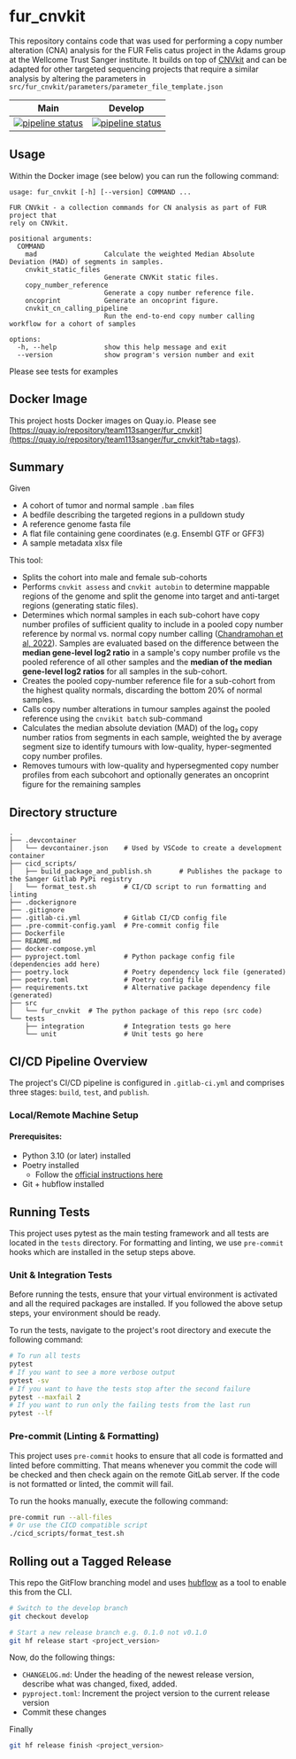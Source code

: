 # fur_cnvkit

This repository contains code that was used for performing a copy number alteration (CNA) analysis for the FUR Felis catus project in the Adams group at the Wellcome Trust Sanger institute. It builds on top of [CNVkit](http://dx.doi.org/10.1371/journal.pcbi.1004873) and can be adapted for other targeted sequencing projects that require a similar analysis by altering the parameters in `src/fur_cnvkit/parameters/parameter_file_template.json`

|                         Main                         |                         Develop                          |
| :----------------------------------------------------: | :------------------------------------------------------: |
| [![pipeline status][main-pipe-badge]][main-branch] | [![pipeline status][develop-pipe-badge]][develop-branch] |

[main-pipe-badge]: https://gitlab.internal.sanger.ac.uk/DERMATLAS/fur/fur_cnvkit/badges/main/pipeline.svg
[main-branch]: https://gitlab.internal.sanger.ac.uk/DERMATLAS/fur/fur_cnvkit/-/commits/main
[develop-pipe-badge]: https://gitlab.internal.sanger.ac.uk/DERMATLAS/fur/fur_cnvkit/badges/develop/pipeline.svg
[develop-branch]: https://gitlab.internal.sanger.ac.uk/DERMATLAS/fur/fur_cnvkit/-/commits/develop


## Usage

Within the Docker image (see below) you can run the following command:

```
usage: fur_cnvkit [-h] [--version] COMMAND ...

FUR CNVkit - a collection commands for CN analysis as part of FUR project that
rely on CNVkit.

positional arguments:
  COMMAND
    mad                 Calculate the weighted Median Absolute Deviation (MAD) of segments in samples.
    cnvkit_static_files
                        Generate CNVKit static files.
    copy_number_reference
                        Generate a copy number reference file.
    oncoprint           Generate an oncoprint figure.
    cnvkit_cn_calling_pipeline
                        Run the end-to-end copy number calling workflow for a cohort of samples

options:
  -h, --help            show this help message and exit
  --version             show program's version number and exit
```

Please see tests for examples

## Docker Image

This project hosts Docker images on Quay.io. Please see [https://quay.io/repository/team113sanger/fur_cnvkit](https://quay.io/repository/team113sanger/fur_cnvkit?tab=tags).

## Summary

Given
- A cohort of tumor and normal sample `.bam` files
- A bedfile describing the targeted regions in a pulldown study
- A reference genome fasta file
- A flat file containing gene coordinates (e.g. Ensembl GTF or GFF3)
- A sample metadata xlsx file


This tool:
- Splits the cohort into male and female sub-cohorts
- Performs `cnvkit assess` and `cnvkit autobin` to determine mappable regions of the genome and split the genome into target and anti-target regions (generating static files).
- Determines which normal samples in each sub-cohort have copy number profiles of sufficient quality to include in a pooled copy number reference by normal vs. normal copy number calling ([Chandramohan et al, 2022](https://pubmed.ncbi.nlm.nih.gov/35487348/)). Samples are evaluated based on the difference between the **median gene-level log2 ratio** in a sample's copy number profile vs the pooled reference of all other samples and the **median of the median gene-level log2 ratios** for all samples in the sub-cohort.
- Creates the pooled copy-number reference file for a sub-cohort from the highest quality normals, discarding the bottom 20% of normal samples.
- Calls copy number alterations in tumour samples against the pooled reference using the `cnvikit batch` sub-command
- Calculates the median absolute deviation (MAD) of the log₂ copy number ratios from segments in each sample, weighted the by average segment size to identify tumours with low-quality, hyper-segmented copy number profiles.
- Removes tumours with low-quality and hypersegmented copy number profiles from each subcohort and optionally generates an oncoprint figure for the remaining samples


## Directory structure

```
.
├── .devcontainer
│   └── devcontainer.json    # Used by VSCode to create a development container
├── cicd_scripts/
│   ├── build_package_and_publish.sh       # Publishes the package to the Sanger Gitlab PyPi registry
│   └── format_test.sh       # CI/CD script to run formatting and linting
├── .dockerignore
├── .gitignore
├── .gitlab-ci.yml           # Gitlab CI/CD config file
├── .pre-commit-config.yaml  # Pre-commit config file
├── Dockerfile
├── README.md
├── docker-compose.yml
├── pyproject.toml           # Python package config file (dependencies add here)
├── poetry.lock              # Poetry dependency lock file (generated)
├── poetry.toml              # Poetry config file
├── requirements.txt         # Alternative package dependency file (generated)
├── src
│   └── fur_cnvkit  # The python package of this repo (src code)
└── tests
    ├── integration          # Integration tests go here
    └── unit                 # Unit tests go here
```

## CI/CD Pipeline Overview

The project's CI/CD pipeline is configured in `.gitlab-ci.yml` and comprises three stages: `build`, `test`, and `publish`.

### Local/Remote Machine Setup

#### Prerequisites:
 - Python 3.10 (or later) installed
 - Poetry installed
    - Follow the [official instructions here](https://python-poetry.org/docs/#installation)
- Git + hubflow installed

## Running Tests

This project uses pytest as the main testing framework and all tests are located in the `tests` directory. For formatting and linting, we use `pre-commit` hooks which are installed in the setup steps above.

### Unit & Integration Tests

Before running the tests, ensure that your virtual environment is activated and all the required packages are installed. If you followed the above setup steps, your environment should be ready.

To run the tests, navigate to the project's root directory and execute the following command:

```bash
# To run all tests
pytest
# If you want to see a more verbose output
pytest -sv
# If you want to have the tests stop after the second failure
pytest --maxfail 2
# If you want to run only the failing tests from the last run
pytest --lf
```

### Pre-commit (Linting & Formatting)

This project uses `pre-commit` hooks to ensure that all code is formatted and linted before committing. That means whenever you commit the code will be checked and then check again on the remote GitLab server. If the code is not formatted or linted, the commit will fail.

To run the hooks manually, execute the following command:

```bash
pre-commit run --all-files
# Or use the CICD compatible script
./cicd_scripts/format_test.sh
```

## Rolling out a Tagged Release
This repo the GitFlow branching model and uses [hubflow](https://datasift.github.io/gitflow/TheHubFlowTools.html) as a tool to enable this from the CLI.

```bash
# Switch to the develop branch
git checkout develop

# Start a new release branch e.g. 0.1.0 not v0.1.0
git hf release start <project_version>
```

Now, do the following things:
* `CHANGELOG.md`: Under the heading of the newest release version, describe what was changed, fixed, added.
* `pyproject.toml`: Increment the project version to the current release version
* Commit these changes

Finally

```bash
git hf release finish <project_version>
```
